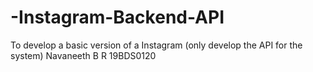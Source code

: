 # -Instagram-Backend-API
To develop a basic version of a Instagram (only develop the API for the system)
Navaneeth B R
19BDS0120
